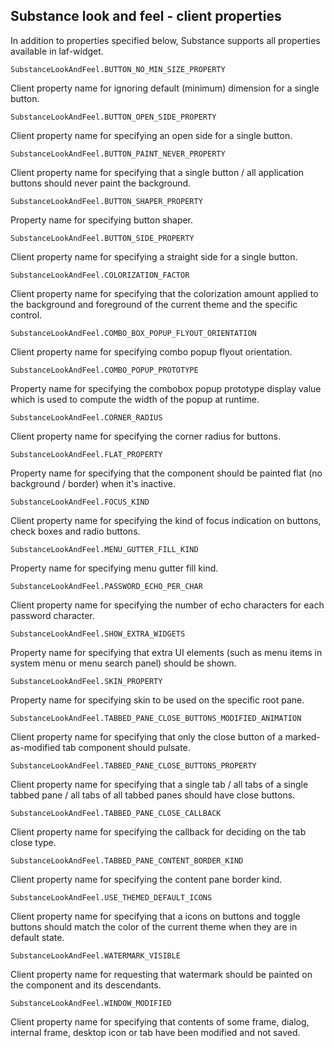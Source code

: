 ## Substance look and feel - client properties

In addition to properties specified below, Substance supports all properties available in laf-widget.

`SubstanceLookAndFeel.BUTTON_NO_MIN_SIZE_PROPERTY`

Client property name for ignoring default (minimum) dimension for a single button.

`SubstanceLookAndFeel.BUTTON_OPEN_SIDE_PROPERTY`

Client property name for specifying an open side for a single button.

`SubstanceLookAndFeel.BUTTON_PAINT_NEVER_PROPERTY`

Client property name for specifying that a single button / all application buttons should never paint the background.

`SubstanceLookAndFeel.BUTTON_SHAPER_PROPERTY`

Property name for specifying button shaper.

`SubstanceLookAndFeel.BUTTON_SIDE_PROPERTY`

Client property name for specifying a straight side for a single button.

`SubstanceLookAndFeel.COLORIZATION_FACTOR`

Client property name for specifying that the colorization amount applied to the background and foreground of the current theme and the specific control.

`SubstanceLookAndFeel.COMBO_BOX_POPUP_FLYOUT_ORIENTATION`

Client property name for specifying combo popup flyout orientation.

`SubstanceLookAndFeel.COMBO_POPUP_PROTOTYPE`

Property name for specifying the combobox popup prototype display value which is used to compute the width of the popup at runtime.

`SubstanceLookAndFeel.CORNER_RADIUS`

Client property name for specifying the corner radius for buttons.

`SubstanceLookAndFeel.FLAT_PROPERTY`

Property name for specifying that the component should be painted flat (no background / border) when it's inactive.

`SubstanceLookAndFeel.FOCUS_KIND`

Client property name for specifying the kind of focus indication on buttons, check boxes and radio buttons.

`SubstanceLookAndFeel.MENU_GUTTER_FILL_KIND`

Property name for specifying menu gutter fill kind.

`SubstanceLookAndFeel.PASSWORD_ECHO_PER_CHAR`

Client property name for specifying the number of echo characters for each password character.

`SubstanceLookAndFeel.SHOW_EXTRA_WIDGETS`

Property name for specifying that extra UI elements (such as menu items in system menu or menu search panel) should be shown.

`SubstanceLookAndFeel.SKIN_PROPERTY`

Property name for specifying skin to be used on the specific root pane.

`SubstanceLookAndFeel.TABBED_PANE_CLOSE_BUTTONS_MODIFIED_ANIMATION`

Client property name for specifying that only the close button of a marked-as-modified tab component should pulsate.

`SubstanceLookAndFeel.TABBED_PANE_CLOSE_BUTTONS_PROPERTY`

Client property name for specifying that a single tab / all tabs of a single tabbed pane / all tabs of all tabbed panes should have close buttons.

`SubstanceLookAndFeel.TABBED_PANE_CLOSE_CALLBACK`

Client property name for specifying the callback for deciding on the tab close type.

`SubstanceLookAndFeel.TABBED_PANE_CONTENT_BORDER_KIND`

Client property name for specifying the content pane border kind.

`SubstanceLookAndFeel.USE_THEMED_DEFAULT_ICONS`

Client property name for specifying that a icons on buttons and toggle buttons should match the color of the current theme when they are in default state.

`SubstanceLookAndFeel.WATERMARK_VISIBLE`

Client property name for requesting that watermark should be painted on the component and its descendants.

`SubstanceLookAndFeel.WINDOW_MODIFIED`

Client property name for specifying that contents of some frame, dialog, internal frame, desktop icon or tab have been modified and not saved.
